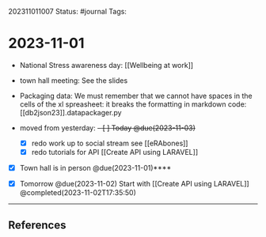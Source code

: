 202311011007
Status: #journal
Tags: 

# 2023-11-01

- National Stress awareness day: [[Wellbeing at work]]
- town hall meeting: See the slides
- Packaging data: We must remember that we cannot have spaces in the cells of the xl spreasheet: it breaks the formatting in markdown  code: [[db2json23]].datapackager.py

- moved from yesterday: 
<del>- [ ] Today @due(2023-11-03)</del>
	- [x] redo work up to social stream see [[eRAbones]]
	- [x] redo tutorials for API [[Create API using LARAVEL]] 
- [x] Town hall is in person @due(2023-11-01)****

- [x] Tomorrow @due(2023-11-02) Start with [[Create API using LARAVEL]]  @completed(2023-11-02T17:35:50)
---
## References
